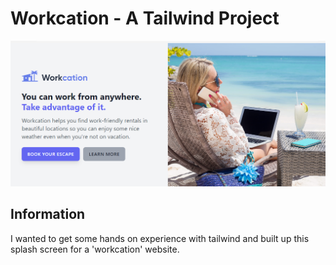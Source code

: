 # Workcation - A Tailwind Project
![](./public/img/image.png)

## Information

I wanted to get some hands on experience with tailwind and built up this splash screen for a 'workcation' website.
